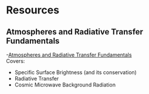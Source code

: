 # Resources

## Atmospheres and Radiative Transfer Fundamentals
  -[Atmospheres and Radiative Transfer Fundamentals](https://www.cv.nrao.edu/~sransom/web/Ch2.html)  
  Covers:
  - Specific Surface Brightness (and its conservation)  
  - Radiative Transfer  
  - Cosmic Microwave Background Radiation  
